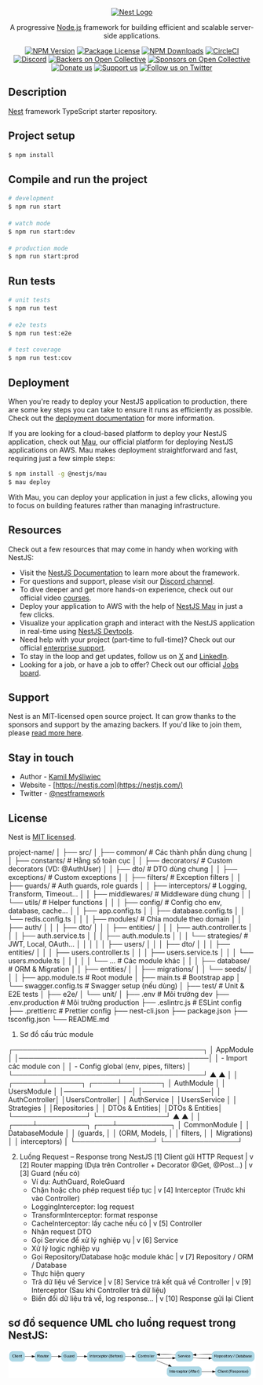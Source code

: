 <p align="center">
  <a href="http://nestjs.com/" target="blank"><img src="https://nestjs.com/img/logo-small.svg" width="120" alt="Nest Logo" /></a>
</p>

[circleci-image]: https://img.shields.io/circleci/build/github/nestjs/nest/master?token=abc123def456
[circleci-url]: https://circleci.com/gh/nestjs/nest

  <p align="center">A progressive <a href="http://nodejs.org" target="_blank">Node.js</a> framework for building efficient and scalable server-side applications.</p>
    <p align="center">
<a href="https://www.npmjs.com/~nestjscore" target="_blank"><img src="https://img.shields.io/npm/v/@nestjs/core.svg" alt="NPM Version" /></a>
<a href="https://www.npmjs.com/~nestjscore" target="_blank"><img src="https://img.shields.io/npm/l/@nestjs/core.svg" alt="Package License" /></a>
<a href="https://www.npmjs.com/~nestjscore" target="_blank"><img src="https://img.shields.io/npm/dm/@nestjs/common.svg" alt="NPM Downloads" /></a>
<a href="https://circleci.com/gh/nestjs/nest" target="_blank"><img src="https://img.shields.io/circleci/build/github/nestjs/nest/master" alt="CircleCI" /></a>
<a href="https://discord.gg/G7Qnnhy" target="_blank"><img src="https://img.shields.io/badge/discord-online-brightgreen.svg" alt="Discord"/></a>
<a href="https://opencollective.com/nest#backer" target="_blank"><img src="https://opencollective.com/nest/backers/badge.svg" alt="Backers on Open Collective" /></a>
<a href="https://opencollective.com/nest#sponsor" target="_blank"><img src="https://opencollective.com/nest/sponsors/badge.svg" alt="Sponsors on Open Collective" /></a>
  <a href="https://paypal.me/kamilmysliwiec" target="_blank"><img src="https://img.shields.io/badge/Donate-PayPal-ff3f59.svg" alt="Donate us"/></a>
    <a href="https://opencollective.com/nest#sponsor"  target="_blank"><img src="https://img.shields.io/badge/Support%20us-Open%20Collective-41B883.svg" alt="Support us"></a>
  <a href="https://twitter.com/nestframework" target="_blank"><img src="https://img.shields.io/twitter/follow/nestframework.svg?style=social&label=Follow" alt="Follow us on Twitter"></a>
</p>
  <!--[![Backers on Open Collective](https://opencollective.com/nest/backers/badge.svg)](https://opencollective.com/nest#backer)
  [![Sponsors on Open Collective](https://opencollective.com/nest/sponsors/badge.svg)](https://opencollective.com/nest#sponsor)-->

## Description

[Nest](https://github.com/nestjs/nest) framework TypeScript starter repository.

## Project setup

```bash
$ npm install
```

## Compile and run the project

```bash
# development
$ npm run start

# watch mode
$ npm run start:dev

# production mode
$ npm run start:prod
```

## Run tests

```bash
# unit tests
$ npm run test

# e2e tests
$ npm run test:e2e

# test coverage
$ npm run test:cov
```

## Deployment

When you're ready to deploy your NestJS application to production, there are some key steps you can take to ensure it runs as efficiently as possible. Check out the [deployment documentation](https://docs.nestjs.com/deployment) for more information.

If you are looking for a cloud-based platform to deploy your NestJS application, check out [Mau](https://mau.nestjs.com), our official platform for deploying NestJS applications on AWS. Mau makes deployment straightforward and fast, requiring just a few simple steps:

```bash
$ npm install -g @nestjs/mau
$ mau deploy
```

With Mau, you can deploy your application in just a few clicks, allowing you to focus on building features rather than managing infrastructure.

## Resources

Check out a few resources that may come in handy when working with NestJS:

- Visit the [NestJS Documentation](https://docs.nestjs.com) to learn more about the framework.
- For questions and support, please visit our [Discord channel](https://discord.gg/G7Qnnhy).
- To dive deeper and get more hands-on experience, check out our official video [courses](https://courses.nestjs.com/).
- Deploy your application to AWS with the help of [NestJS Mau](https://mau.nestjs.com) in just a few clicks.
- Visualize your application graph and interact with the NestJS application in real-time using [NestJS Devtools](https://devtools.nestjs.com).
- Need help with your project (part-time to full-time)? Check out our official [enterprise support](https://enterprise.nestjs.com).
- To stay in the loop and get updates, follow us on [X](https://x.com/nestframework) and [LinkedIn](https://linkedin.com/company/nestjs).
- Looking for a job, or have a job to offer? Check out our official [Jobs board](https://jobs.nestjs.com).

## Support

Nest is an MIT-licensed open source project. It can grow thanks to the sponsors and support by the amazing backers. If you'd like to join them, please [read more here](https://docs.nestjs.com/support).

## Stay in touch

- Author - [Kamil Myśliwiec](https://twitter.com/kammysliwiec)
- Website - [https://nestjs.com](https://nestjs.com/)
- Twitter - [@nestframework](https://twitter.com/nestframework)

## License

Nest is [MIT licensed](https://github.com/nestjs/nest/blob/master/LICENSE).


project-name/
│
├── src/
│   ├── common/                 # Các thành phần dùng chung
│   │   ├── constants/           # Hằng số toàn cục
│   │   ├── decorators/          # Custom decorators (VD: @AuthUser)
│   │   ├── dto/                 # DTO dùng chung
│   │   ├── exceptions/          # Custom exceptions
│   │   ├── filters/              # Exception filters
│   │   ├── guards/               # Auth guards, role guards
│   │   ├── interceptors/         # Logging, Transform, Timeout...
│   │   ├── middlewares/          # Middleware dùng chung
│   │   └── utils/                # Helper functions
│   │
│   ├── config/                  # Config cho env, database, cache...
│   │   ├── app.config.ts
│   │   ├── database.config.ts
│   │   └── redis.config.ts
│   │
│   ├── modules/                 # Chia module theo domain
│   │   ├── auth/
│   │   │   ├── dto/
│   │   │   ├── entities/
│   │   │   ├── auth.controller.ts
│   │   │   ├── auth.service.ts
│   │   │   ├── auth.module.ts
│   │   │   └── strategies/       # JWT, Local, OAuth...
│   │   │
│   │   ├── users/
│   │   │   ├── dto/
│   │   │   ├── entities/
│   │   │   ├── users.controller.ts
│   │   │   ├── users.service.ts
│   │   │   └── users.module.ts
│   │   │
│   │   └── ...                   # Các module khác
│   │
│   ├── database/                # ORM & Migration
│   │   ├── entities/
│   │   ├── migrations/
│   │   └── seeds/
│   │
│   ├── app.module.ts            # Root module
│   ├── main.ts                  # Bootstrap app
│   └── swagger.config.ts        # Swagger setup (nếu dùng)
│
├── test/                        # Unit & E2E tests
│   ├── e2e/
│   └── unit/
│
├── .env                         # Môi trường dev
├── .env.production              # Môi trường production
├── .eslintrc.js                 # ESLint config
├── .prettierrc                  # Prettier config
├── nest-cli.json
├── package.json
├── tsconfig.json
└── README.md


1. Sơ đồ cấu trúc module

┌───────────────────────────────────────┐
│              AppModule                │
│───────────────────────────────────────│
│  - Import các module con               │
│  - Config global (env, pipes, filters) │
└───────────────────────────────────────┘
        ▲                 ▲
        │                 │
 ┌──────┴───────┐   ┌─────┴────────┐
 │  AuthModule  │   │  UsersModule │
 │──────────────│   │──────────────│
 │ AuthController│  │UsersController│
 │ AuthService   │  │UsersService   │
 │ Strategies    │  │Repositories   │
 │ DTOs & Entities│ │DTOs & Entities│
 └───────────────┘   └──────────────┘
        ▲                 ▲
        │                 │
   ┌────┴──────────┐  ┌───┴───────────┐
   │ CommonModule  │  │ DatabaseModule │
   │ (guards,      │  │ (ORM, Models,  │
   │ filters,      │  │ Migrations)    │
   │ interceptors) │  └────────────────┘
   └───────────────┘

2. Luồng Request – Response trong NestJS
[1] Client gửi HTTP Request
       |
       v
[2] Router mapping
    (Dựa trên Controller + Decorator @Get, @Post...)
       |
       v
[3] Guard (nếu có)
    - Ví dụ: AuthGuard, RoleGuard
    - Chặn hoặc cho phép request tiếp tục
       |
       v
[4] Interceptor (Trước khi vào Controller)
    - LoggingInterceptor: log request
    - TransformInterceptor: format response
    - CacheInterceptor: lấy cache nếu có
       |
       v
[5] Controller
    - Nhận request DTO
    - Gọi Service để xử lý nghiệp vụ
       |
       v
[6] Service
    - Xử lý logic nghiệp vụ
    - Gọi Repository/Database hoặc module khác
       |
       v
[7] Repository / ORM / Database
    - Thực hiện query
    - Trả dữ liệu về Service
       |
       v
[8] Service trả kết quả về Controller
       |
       v
[9] Interceptor (Sau khi Controller trả dữ liệu)
    - Biến đổi dữ liệu trả về, log response...
       |
       v
[10] Response gửi lại Client


## sơ đồ sequence UML cho luồng request trong NestJS:
<img src="/public/images/nestjs_request_flow.png"/>